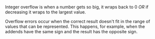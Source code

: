 Integer overflow is when a number gets so big, it wraps back to 0 _OR_ if decreasing it wraps to the largest value.

Overflow errors occur when the correct result doesn't fit in the range of values that can be represented. This happens, for example, when the addends have the same sign and the result has the opposite sign.